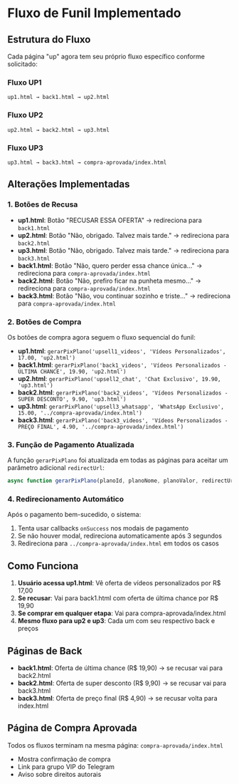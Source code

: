 # Fluxo de Funil Implementado

## Estrutura do Fluxo

Cada página "up" agora tem seu próprio fluxo específico conforme solicitado:

### Fluxo UP1
```
up1.html → back1.html → up2.html
```

### Fluxo UP2  
```
up2.html → back2.html → up3.html
```

### Fluxo UP3
```
up3.html → back3.html → compra-aprovada/index.html
```

## Alterações Implementadas

### 1. Botões de Recusa
- **up1.html**: Botão "RECUSAR ESSA OFERTA" → redireciona para `back1.html`
- **up2.html**: Botão "Não, obrigado. Talvez mais tarde." → redireciona para `back2.html`  
- **up3.html**: Botão "Não, obrigado. Talvez mais tarde." → redireciona para `back3.html`
- **back1.html**: Botão "Não, quero perder essa chance única..." → redireciona para `compra-aprovada/index.html`
- **back2.html**: Botão "Não, prefiro ficar na punheta mesmo..." → redireciona para `compra-aprovada/index.html`
- **back3.html**: Botão "Não, vou continuar sozinho e triste..." → redireciona para `compra-aprovada/index.html`

### 2. Botões de Compra
Os botões de compra agora seguem o fluxo sequencial do funil:

- **up1.html**: `gerarPixPlano('upsell1_videos', 'Vídeos Personalizados', 17.00, 'up2.html')`
- **back1.html**: `gerarPixPlano('back1_videos', 'Vídeos Personalizados - ÚLTIMA CHANCE', 19.90, 'up2.html')`
- **up2.html**: `gerarPixPlano('upsell2_chat', 'Chat Exclusivo', 19.90, 'up3.html')`
- **back2.html**: `gerarPixPlano('back2_videos', 'Vídeos Personalizados - SUPER DESCONTO', 9.90, 'up3.html')`
- **up3.html**: `gerarPixPlano('upsell3_whatsapp', 'WhatsApp Exclusivo', 15.00, '../compra-aprovada/index.html')`
- **back3.html**: `gerarPixPlano('back3_videos', 'Vídeos Personalizados - PREÇO FINAL', 4.90, '../compra-aprovada/index.html')`

### 3. Função de Pagamento Atualizada
A função `gerarPixPlano` foi atualizada em todas as páginas para aceitar um parâmetro adicional `redirectUrl`:

```javascript
async function gerarPixPlano(planoId, planoNome, planoValor, redirectUrl = null)
```

### 4. Redirecionamento Automático
Após o pagamento bem-sucedido, o sistema:
1. Tenta usar callbacks `onSuccess` nos modais de pagamento
2. Se não houver modal, redireciona automaticamente após 3 segundos
3. Redireciona para `../compra-aprovada/index.html` em todos os casos

## Como Funciona

1. **Usuário acessa up1.html**: Vê oferta de vídeos personalizados por R$ 17,00
2. **Se recusar**: Vai para back1.html com oferta de última chance por R$ 19,90
3. **Se comprar em qualquer etapa**: Vai para compra-aprovada/index.html
4. **Mesmo fluxo para up2 e up3**: Cada um com seu respectivo back e preços

## Páginas de Back

- **back1.html**: Oferta de última chance (R$ 19,90) → se recusar vai para back2.html
- **back2.html**: Oferta de super desconto (R$ 9,90) → se recusar vai para back3.html  
- **back3.html**: Oferta de preço final (R$ 4,90) → se recusar volta para index.html

## Página de Compra Aprovada

Todos os fluxos terminam na mesma página: `compra-aprovada/index.html`
- Mostra confirmação de compra
- Link para grupo VIP do Telegram
- Aviso sobre direitos autorais
